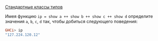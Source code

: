 [Стандартные классы типов](https://stepik.org/lesson/12399/step/5)

Имея функцию `ip = show a ++ show b ++ show c ++ show d` определите значения `a`, `b`, `c`, `d` так, чтобы добиться следующего поведения:
  
```haskell
GHCi> ip
"127.224.120.12"
```  


